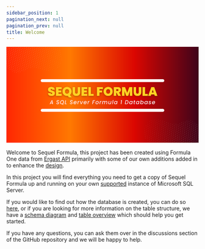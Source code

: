 ```yaml
---
sidebar_position: 1
pagination_next: null
pagination_prev: null
title: Welcome
---
```


![Banner](../static/img/git-banner.png)

Welcome to Sequel Formula, this project has been created using Formula One data from [Ergast API](http://ergast.com/mrd) primarily with some of our own additions added in to enhance the [design](querying-the-database/database-schema). 

In this project you will find everything you need to get a copy of Sequel Formula up and running on your own [supported](about/supported-versions) instance of Microsoft SQL Server.

If you would like to find out how the database is created, you can do so [here](about/database-creation), or if you are looking for more information on the table structure, we have a [schema diagram](querying-the-database/database-schema) and [table overview](tables) which should help you get started.

If you have any questions, you can ask them over in the discussions section of the GitHub repository and we will be happy to help.